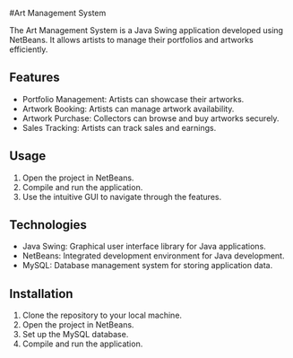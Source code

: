 #Art Management System

The Art Management System is a Java Swing application developed using NetBeans. It allows artists to manage their portfolios and artworks efficiently.

## Features

- Portfolio Management: Artists can showcase their artworks.
- Artwork Booking: Artists can manage artwork availability.
- Artwork Purchase: Collectors can browse and buy artworks securely.
- Sales Tracking: Artists can track sales and earnings.

## Usage

1. Open the project in NetBeans.
2. Compile and run the application.
3. Use the intuitive GUI to navigate through the features.

## Technologies

- Java Swing: Graphical user interface library for Java applications.
- NetBeans: Integrated development environment for Java development.
- MySQL: Database management system for storing application data.

## Installation

1. Clone the repository to your local machine.
2. Open the project in NetBeans.
3. Set up the MySQL database.
4. Compile and run the application.



